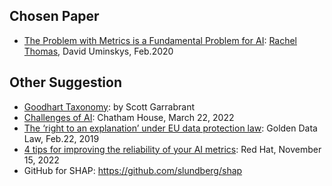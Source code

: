 ## Chosen Paper
* [The Problem with Metrics is a Fundamental Problem for AI](https://arxiv.org/abs/2002.08512): [Rachel Thomas](https://rachel.fast.ai/), David Uminskys, Feb.2020

## Other Suggestion
* [Goodhart Taxonomy](https://www.lesswrong.com/posts/EbFABnst8LsidYs5Y/goodhart-taxonomy): by Scott Garrabrant
* [Challenges of AI](https://www.chathamhouse.org/2022/03/challenges-ai): Chatham House, March 22, 2022
* [The ‘right to an explanation’ under EU data protection law](https://medium.com/golden-data/what-rights-related-to-automated-decision-making-do-individuals-have-under-eu-data-protection-law-76f70370fcd0): Golden Data Law, Feb.22, 2019
* [4 tips for improving the reliability of your AI metrics](https://www.redhat.com/architect/ai-metric-reliability): Red Hat, November 15, 2022
* GitHub for SHAP: https://github.com/slundberg/shap

